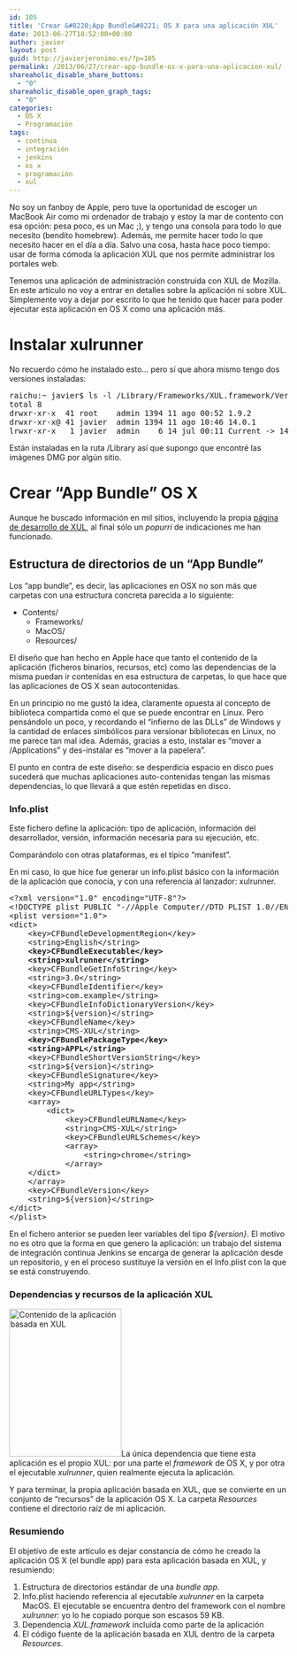 ```yaml
---
id: 105
title: 'Crear &#8220;App Bundle&#8221; OS X para una aplicación XUL'
date: 2013-06-27T18:52:00+00:00
author: javier
layout: post
guid: http://javierjeronimo.es/?p=105
permalink: /2013/06/27/crear-app-bundle-os-x-para-una-aplicacion-xul/
shareaholic_disable_share_buttons:
  - "0"
shareaholic_disable_open_graph_tags:
  - "0"
categories:
  - OS X
  - Programación
tags:
  - continua
  - integración
  - jenkins
  - os x
  - programación
  - xul
---
```

No soy un fanboy de Apple, pero tuve la oportunidad de escoger un MacBook Air como mi ordenador de trabajo y estoy la mar de contento con esa opción: pesa poco, es un Mac ;), y tengo una consola para todo lo que necesito (bendito homebrew). Además, me permite hacer todo lo que necesito hacer en el día a día. Salvo una cosa, hasta hace poco tiempo: usar de forma cómoda la aplicación XUL que nos permite administrar los portales web.

Tenemos una aplicación de administración construida con XUL de Mozilla. En este artículo no voy a entrar en detalles sobre la aplicación ni sobre XUL. Simplemente voy a dejar por escrito lo que he tenido que hacer para poder ejecutar esta aplicación en OS X como una aplicación más.

# Instalar xulrunner

No recuerdo cómo he instalado esto&#8230; pero sí que ahora mismo tengo dos versiones instaladas:

<pre>raichu:~ javier$ ls -l /Library/Frameworks/XUL.framework/Versions/
total 8
drwxr-xr-x  41 root    admin 1394 11 ago 00:52 1.9.2
drwxr-xr-x@ 41 javier  admin 1394 11 ago 10:46 14.0.1
lrwxr-xr-x   1 javier  admin    6 14 jul 00:11 Current -&gt; 14.0.1</pre>

Están instaladas en la ruta /Library así que supongo que encontré las imágenes DMG por algún sitio.

# Crear &#8220;App Bundle&#8221; OS X

Aunque he buscado información en mil sitios, incluyendo la propia [página de desarrollo de XUL](https://developer.mozilla.org/en-US/docs/XULRunner/Deploying_XULRunner_1.8#Mac_OS_X), al final sólo un _popurrí_ de indicaciones me han funcionado.

## Estructura de directorios de un &#8220;App Bundle&#8221;

Los &#8220;app bundle&#8221;, es decir, las aplicaciones en OSX no son más que carpetas con una estructura concreta parecida a lo siguiente:

  * Contents/ 
      * Frameworks/
      * MacOS/
      * Resources/

El diseño que han hecho en Apple hace que tanto el contenido de la aplicación (ficheros binarios, recursos, etc) como las dependencias de la misma puedan ir contenidas en esa estructura de carpetas, lo que hace que las aplicaciones de OS X sean autocontenidas.

En un principio no me gustó la idea, claramente opuesta al concepto de biblioteca compartida como el que se puede encontrar en Linux. Pero pensándolo un poco, y recordando el &#8220;infierno de las DLLs&#8221; de Windows y la cantidad de enlaces simbólicos para versionar bibliotecas en Linux, no me parece tan mal idea. Además, gracias a esto, instalar es &#8220;mover a /Applications&#8221; y des-instalar es &#8220;mover a la papelera&#8221;.

El punto en contra de este diseño: se desperdicia espacio en disco pues sucederá que muchas aplicaciones auto-contenidas tengan las mismas dependencias, lo que llevará a que estén repetidas en disco.

### Info.plist

Este fichero define la aplicación: tipo de aplicación, información del desarrollador, versión, información necesaria para su ejecución, etc.

Comparándolo con otras plataformas, es el típico &#8220;manifest&#8221;.

En mi caso, lo que hice fue generar un info.plist básico con la información de la aplicación que conocía, y con una referencia al lanzador: xulrunner.

<pre>&lt;?xml version="1.0" encoding="UTF-8"?&gt;
&lt;!DOCTYPE plist PUBLIC "-//Apple Computer//DTD PLIST 1.0//EN" "http://www.apple.com/DTDs/PropertyList-1.0.dtd"&gt;
&lt;plist version="1.0"&gt;
&lt;dict&gt;
    &lt;key&gt;CFBundleDevelopmentRegion&lt;/key&gt;
    &lt;string&gt;English&lt;/string&gt;
    <strong>&lt;key&gt;CFBundleExecutable&lt;/key&gt;</strong>
<strong>    &lt;string&gt;xulrunner&lt;/string&gt;</strong>
    &lt;key&gt;CFBundleGetInfoString&lt;/key&gt;
    &lt;string&gt;3.0&lt;/string&gt;
    &lt;key&gt;CFBundleIdentifier&lt;/key&gt;
    &lt;string&gt;com.example&lt;/string&gt;
    &lt;key&gt;CFBundleInfoDictionaryVersion&lt;/key&gt;
    &lt;string&gt;${version}&lt;/string&gt;
    &lt;key&gt;CFBundleName&lt;/key&gt;
    &lt;string&gt;CMS-XUL&lt;/string&gt;
    <strong>&lt;key&gt;CFBundlePackageType&lt;/key&gt;</strong>
<strong>    &lt;string&gt;APPL&lt;/string&gt;</strong>
    &lt;key&gt;CFBundleShortVersionString&lt;/key&gt;
    &lt;string&gt;${version}&lt;/string&gt;
    &lt;key&gt;CFBundleSignature&lt;/key&gt;
    &lt;string&gt;My app&lt;/string&gt;
    &lt;key&gt;CFBundleURLTypes&lt;/key&gt;
    &lt;array&gt;
        &lt;dict&gt;
            &lt;key&gt;CFBundleURLName&lt;/key&gt;
            &lt;string&gt;CMS-XUL&lt;/string&gt;
            &lt;key&gt;CFBundleURLSchemes&lt;/key&gt;
            &lt;array&gt;
                &lt;string&gt;chrome&lt;/string&gt;
            &lt;/array&gt;
    &lt;/dict&gt;
    &lt;/array&gt;
    &lt;key&gt;CFBundleVersion&lt;/key&gt;
    &lt;string&gt;${version}&lt;/string&gt;
&lt;/dict&gt;
&lt;/plist&gt;</pre>

En el fichero anterior se pueden leer variables del tipo _${version}_. El motivo no es otro que la forma en que genero la aplicación: un trabajo del sistema de integración continua Jenkins se encarga de generar la aplicación desde un repositorio, y en el proceso sustituye la versión en el Info.plist con la que se está construyendo.

### Dependencias y recursos de la aplicación XUL

[<img class="size-full wp-image-181 alignleft" alt="Contenido de la aplicación basada en XUL" src="http://javierjeronimo.es/wp-content/uploads/2013/06/Captura-de-pantalla-2013-06-27-a-las-19.40.00.png" width="203" height="267" />](http://javierjeronimo.es/wp-content/uploads/2013/06/Captura-de-pantalla-2013-06-27-a-las-19.40.00.png)La única dependencia que tiene esta aplicación es el propio XUL: por una parte el _framework_ de OS X, y por otra el ejecutable _xulrunner_, quien realmente ejecuta la aplicación.

Y para terminar, la propia aplicación basada en XUL, que se convierte en un conjunto de &#8220;recursos&#8221; de la aplicación OS X. La carpeta _Resources_ contiene el directorio raíz de mi aplicación.

### Resumiendo

El objetivo de este artículo es dejar constancia de cómo he creado la aplicación OS X (el bundle app) para esta aplicación basada en XUL, y resumiendo:

  1. Estructura de directorios estándar de una _bundle app_.
  2. Info.plist haciendo referencia al ejecutable _xulrunner_ en la carpeta MacOS. El ejecutable se encuentra dentro del framework con el nombre _xulrunner_: yo lo he copiado porque son escasos 59 KB.
  3. Dependencia _XUL.framework_ incluída como parte de la aplicación
  4. El código fuente de la aplicación basada en XUL dentro de la carpeta _Resources_.